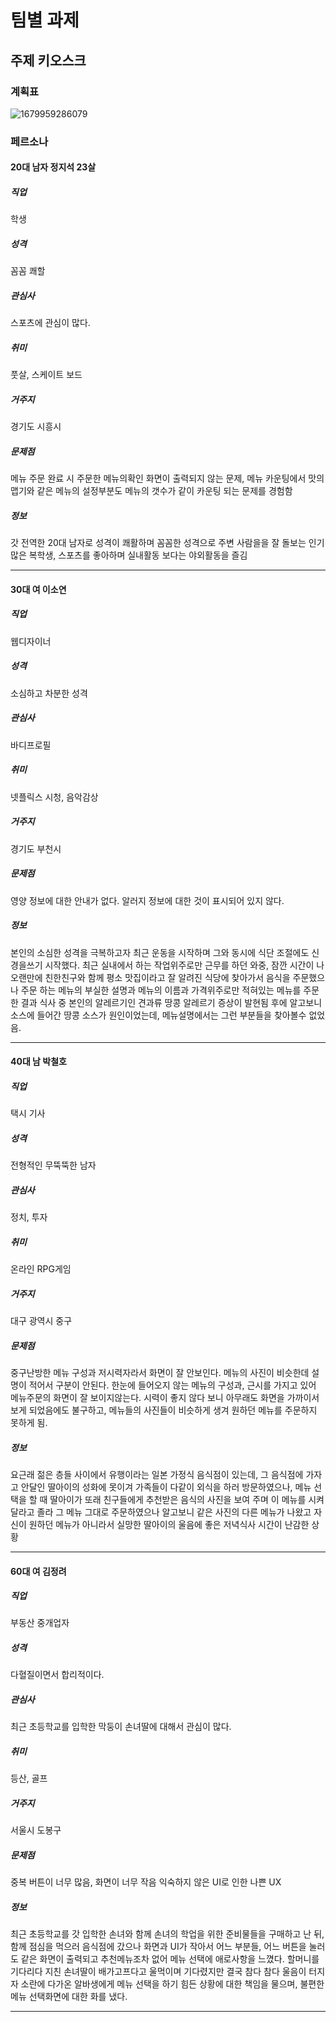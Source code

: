 # 팀별 과제

## 주제 키오스크

### 계획표

![1679959286079](image/README/1679959286079.png)

### 페르소나

#### 20대 남자 정지석 23살

##### 직업

학생

##### 성격

꼼꼼 쾌할

##### 관심사

스포츠에 관심이 많다.

##### 취미

풋살, 스케이트 보드

##### 거주지

경기도 시흥시

##### 문제점

메뉴 주문 완료 시 주문한 메뉴의확인 화면이 출력되지 않는 문제, 메뉴 카운팅에서 맛의 맵기와 같은 메뉴의 설정부분도 메뉴의 갯수가 같이 카운팅 되는 문제를 경험함

##### 정보

갓 전역한 20대 남자로 성격이 쾌활하며 꼼꼼한 성격으로 주변 사람을을 잘 돌보는 인기 많은 복학생, 스포츠를 좋아하며 실내활동 보다는 야외활동을 즐김

---

#### 30대 여 이소연

##### 직업

웹디자이너

##### 성격

소심하고 차분한 성격

##### 관심사

바디프로필

##### 취미

넷플릭스 시청, 음악감상

##### 거주지

경기도 부천시

##### 문제점

영양 정보에 대한 안내가 없다. 알러지 정보에 대한 것이 표시되어 있지 않다.

##### 정보

본인의 소심한 성격을 극복하고자 최근 운동을 시작하며 그와 동시에 식단 조절에도 신경을쓰기 시작했다.
최근 실내에서 하는 작업위주로만 근무를 하던 와중, 잠깐 시간이 나 오랜만에 친한친구와 함께 평소 맛집이라고 잘 알려진 식당에 찾아가서 음식을 주문했으나 주문 하는 메뉴의 부실한 설명과 메뉴의 이름과 가격위주로만 적혀있는 메뉴를 주문한 결과 식사 중 본인의 알레르기인 견과류 땅콩 알레르기 증상이 발현됨
후에 알고보니 소스에 들어간 땅콩 소스가 원인이었는데, 메뉴설명에서는 그런 부분들을 찾아볼수 없었음.

---

#### 40대 남 박철호

##### 직업

택시 기사

##### 성격

전형적인 무뚝뚝한 남자

##### 관심사

정치, 투자

##### 취미

온라인 RPG게임

##### 거주지

대구 광역시 중구

##### 문제점

중구난방한 메뉴 구성과 저시력자라서 화면이 잘 안보인다. 메뉴의 사진이 비슷한데 설명이 적어서 구분이 안된다.
한눈에 들어오지 않는 메뉴의 구성과, 근시를 가지고 있어 메뉴주문의 화면이 잘 보이지않는다. 시력이 좋지 않다 보니 아무래도 화면을 가까이서 보게 되었음에도 불구하고, 메뉴들의 사진들이 비슷하게 생겨 원하던 메뉴를 주문하지 못하게 됨.
##### 정보

요근래 젊은 층들 사이에서 유행이라는 일본 가정식 음식점이 있는데, 그 음식점에 가자고 안달인 딸아이의 성화에 못이겨 가족들이 다같이 외식을 하러 방문하였으나, 메뉴 선택을 할 때 딸아이가 또래 친구들에게 추천받은 음식의 사진을 보여 주며 이 메뉴를 시켜달라고 졸라 그 메뉴 그대로 주문하였으나 알고보니 같은 사진의 다른 메뉴가 나왔고 자신이 원하던 메뉴가 아니라서 실망한 딸아이의 울음에 좋은 저녁식사 시간이 난감한 상황

---

#### 60대 여 김정려

##### 직업

부동산 중개업자

##### 성격

다혈질이면서 합리적이다.

##### 관심사

최근 초등학교를 입학한 막둥이 손녀딸에 대해서 관심이 많다.

##### 취미

등산, 골프

##### 거주지

서울시 도봉구

##### 문제점

중복 버튼이 너무 많음, 화면이 너무 작음
익숙하지 않은 UI로 인한 나쁜 UX

##### 정보

최근 초등학교를 갓 입학한 손녀와 함께 손녀의 학업을 위한 준비물들을 구매하고 난 뒤, 함께 점심을 먹으러 음식점에 갔으나 화면과 UI가 작아서 어느 부분들, 어느 버튼을 눌러도 같은 화면이 출력되고 추천메뉴조차 없어 메뉴 선택에 애로사항을 느꼈다. 할머니를 기다리다 지친 손녀딸이 배가고프다고 울먹이며 기다렸지만 결국 참다 참다 울음이 터지자 소란에 다가온 알바생에게 메뉴 선택을 하기 힘든 상황에 대한 책임을 물으며, 불편한 메뉴 선택화면에 대한 화를 냈다.

---

<!--
### 스케치
-->
